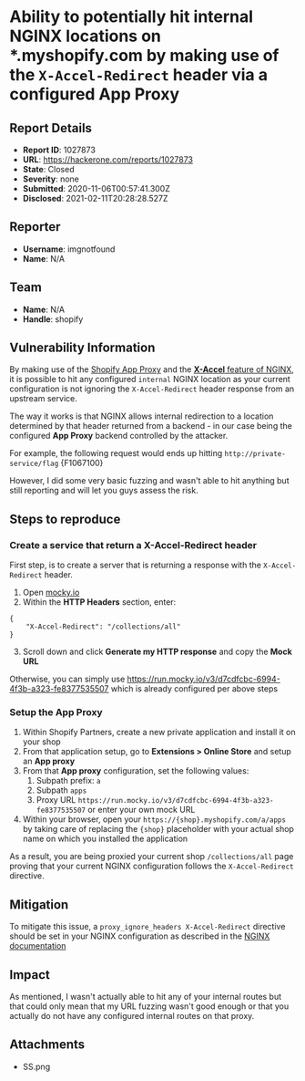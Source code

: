 # Ability to potentially hit internal NGINX locations on *.myshopify.com by making use of the `X-Accel-Redirect` header via a configured App Proxy

## Report Details
- **Report ID**: 1027873
- **URL**: https://hackerone.com/reports/1027873
- **State**: Closed
- **Severity**: none
- **Submitted**: 2020-11-06T00:57:41.300Z
- **Disclosed**: 2021-02-11T20:28:28.527Z

## Reporter
- **Username**: imgnotfound
- **Name**: N/A

## Team
- **Name**: N/A
- **Handle**: shopify

## Vulnerability Information
By making use of the [Shopify App Proxy](https://shopify.dev/tutorials/display-data-on-an-online-store-with-an-application-proxy-app-extension) and the [**X-Accel** feature of NGINX](https://www.nginx.com/resources/wiki/start/topics/examples/x-accel/), it is possible to hit any configured `internal` NGINX location as your current configuration is not ignoring the `X-Accel-Redirect` header response from an upstream service. 

The way it works is that NGINX allows internal redirection to a location determined by that header returned from a backend - in our case being the configured **App Proxy** backend controlled by the attacker.

For example, the following request would ends up hitting `http://private-service/flag`
{F1067100}

However, I did some very basic fuzzing and wasn't able to hit anything but still reporting and will let you guys assess the risk.

## Steps to reproduce
### Create a service that return a X-Accel-Redirect header
First step, is to create a server that is returning a response with the `X-Accel-Redirect` header.
1. Open [mocky.io](https://designer.mocky.io/design)
2. Within the **HTTP Headers** section, enter:
```
{
	"X-Accel-Redirect": "/collections/all"
}
```
3. Scroll down and click **Generate my HTTP response** and copy the **Mock URL**

Otherwise, you can simply use https://run.mocky.io/v3/d7cdfcbc-6994-4f3b-a323-fe8377535507 which is already configured per above steps

### Setup the App Proxy
1. Within Shopify Partners, create a new private application and install it on your shop
1. From that application setup, go to **Extensions > Online Store** and setup an **App proxy**
1. From that **App proxy** configuration, set the following values:
	1. Subpath prefix: `a`
	1. Subpath `apps`
	1. Proxy URL `https://run.mocky.io/v3/d7cdfcbc-6994-4f3b-a323-fe8377535507` or enter your own mock URL 
1. Within your browser, open your `https://{shop}.myshopify.com/a/apps` by taking care of replacing the `{shop}` placeholder with your actual shop name on which you installed the application

As a result, you are being proxied your current shop `/collections/all` page proving that your current NGINX configuration follows the `X-Accel-Redirect` directive. 

## Mitigation
To mitigate this issue, a `proxy_ignore_headers X-Accel-Redirect` directive should be set in your NGINX configuration as described in the [NGINX documentation](https://nginx.org/en/docs/http/ngx_http_proxy_module.html#proxy_ignore_headers)

## Impact

As mentioned, I wasn't actually able to hit any of your internal routes but that could only mean that my URL fuzzing wasn't good enough or that you actually do not have any configured internal routes on that proxy.

## Attachments
- SS.png
